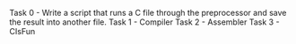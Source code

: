 Task 0 - Write a script that runs a C file through the preprocessor and save the result into another file.
Task 1 - Compiler
Task 2 - Assembler
Task 3 - CIsFun
